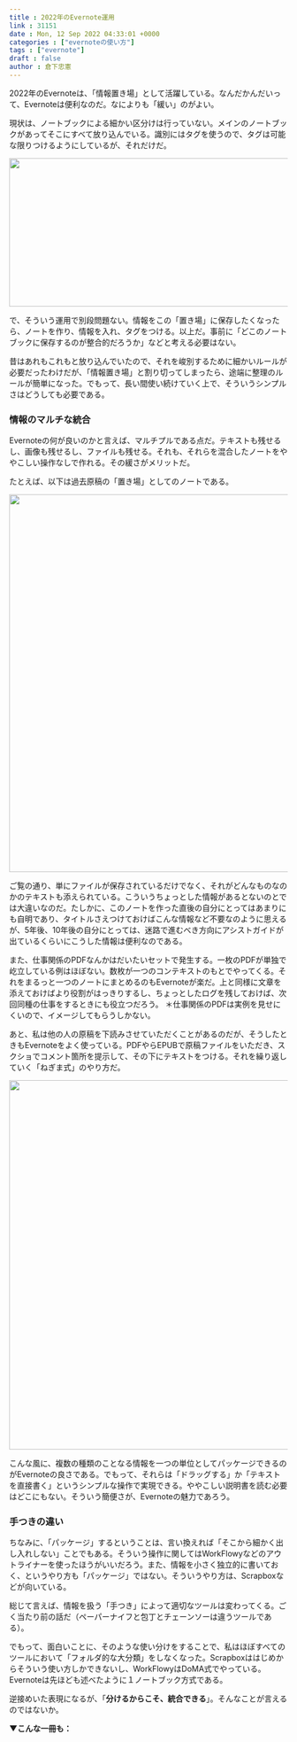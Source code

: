 ```yaml
---
title : 2022年のEvernote運用
link : 31151
date : Mon, 12 Sep 2022 04:33:01 +0000
categories : ["evernoteの使い方"]
tags : ["evernote"]
draft : false
author : 倉下忠憲
---
```


2022年のEvernoteは、「情報置き場」として活躍している。なんだかんだいって、Evernoteは便利なのだ。なによりも「緩い」のがよい。

現状は、ノートブックによる細かい区分けは行っていない。メインのノートブックがあってそこにすべて放り込んでいる。識別にはタグを使うので、タグは可能な限りつけるようにしているが、それだけだ。

<a href="https://rashita.net/blog/?attachment_id=31154" rel="attachment wp-att-31154"><img src="https://rashita.net/blog/wp-content/uploads/2022/09/6a72ae525a67575566803d7bfbf59020-700x293.png" alt="" width="640" height="268" class="alignnone size-large wp-image-31154" /></a>

で、そういう運用で別段問題ない。情報をこの「置き場」に保存したくなったら、ノートを作り、情報を入れ、タグをつける。以上だ。事前に「どこのノートブックに保存するのが整合的だろうか」などと考える必要はない。

昔はあれもこれもと放り込んでいたので、それを峻別するために細かいルールが必要だったわけだが、「情報置き場」と割り切ってしまったら、途端に整理のルールが簡単になった。でもって、長い間使い続けていく上で、そういうシンプルさはどうしても必要である。

<h3>情報のマルチな統合</h3>

Evernoteの何が良いのかと言えば、マルチプルである点だ。テキストも残せるし、画像も残せるし、ファイルも残せる。それも、それらを混合したノートをややこしい操作なしで作れる。その緩さがメリットだ。

たとえば、以下は過去原稿の「置き場」としてのノートである。

<a href="https://rashita.net/blog/?attachment_id=31152" rel="attachment wp-att-31152"><img src="https://rashita.net/blog/wp-content/uploads/2022/09/389f50104bc077ed78ea9096d4d5bf96-700x746.png" alt="" width="640" height="682" class="alignnone size-large wp-image-31152" /></a>

ご覧の通り、単にファイルが保存されているだけでなく、それがどんなものなのかのテキストも添えられている。こういうちょっとした情報があるとないのとでは大違いなのだ。たしかに、このノートを作った直後の自分にとってはあまりにも自明であり、タイトルさえつけておけばこんな情報など不要なのように思えるが、5年後、10年後の自分にとっては、迷路で進むべき方向にアシストガイドが出ているくらいにこうした情報は便利なのである。

また、仕事関係のPDFなんかはだいたいセットで発生する。一枚のPDFが単独で屹立している例はほぼない。数枚が一つのコンテキストのもとでやってくる。それをまるっと一つのノートにまとめるのもEvernoteが楽だ。上と同様に文章を添えておけばより役割がはっきりするし、ちょっとしたログを残しておけば、次回同種の仕事をするときにも役立つだろう。
＊仕事関係のPDFは実例を見せにくいので、イメージしてもらうしかない。

あと、私は他の人の原稿を下読みさせていただくことがあるのだが、そうしたときもEvernoteをよく使っている。PDFやらEPUBで原稿ファイルをいただき、スクショでコメント箇所を提示して、その下にテキストをつける。それを繰り返していく「ねぎま式」のやり方だ。

<a href="https://rashita.net/blog/?attachment_id=31156" rel="attachment wp-att-31156"><img src="https://rashita.net/blog/wp-content/uploads/2022/09/6a2dc97d0a815d7cb47c7498fad6461c-700x729.png" alt="" width="640" height="667" class="alignnone size-large wp-image-31156" /></a>

こんな風に、複数の種類のことなる情報を一つの単位としてパッケージできるのがEvernoteの良さである。でもって、それらは「ドラッグする」か「テキストを直接書く」というシンプルな操作で実現できる。ややこしい説明書を読む必要はどこにもない。そういう簡便さが、Evernoteの魅力であろう。

<h3>手つきの違い</h3>

ちなみに、「パッケージ」するということは、言い換えれば「そこから細かく出し入れしない」ことでもある。そういう操作に関してはWorkFlowyなどのアウトライナーを使ったほうがいいだろう。また、情報を小さく独立的に書いておく、というやり方も「パッケージ」ではない。そういうやり方は、Scrapboxなどが向いている。

総じて言えば、情報を扱う「手つき」によって適切なツールは変わってくる。ごく当たり前の話だ（ペーパーナイフと包丁とチェーンソーは違うツールである）。

でもって、面白いことに、そのような使い分けをすることで、私はほぼすべてのツールにおいて「フォルダ的な大分類」をしなくなった。Scrapboxははじめからそういう使い方しかできないし、WorkFlowyはDoMA式でやっている。Evernoteは先ほども述べたように１ノートブック方式である。

逆接めいた表現になるが、「<strong>分けるからこそ、統合できる</strong>」。そんなことが言えるのではないか。

<strong>▼こんな一冊も：</strong>

<p style="text-align: center;"><a href="http://www.amazon.co.jp/exec/obidos/ASIN/B07GJFBWWZ/rashita1000-22/ref=nosim/" target="_blank" rel="noopener" name="amazletlink"><img class="aligncenter" style="border: none;" src="https://m.media-amazon.com/images/I/51yMZ+QU40L._SY346_.jpg" alt="" /></a></p>

<p style="text-align: center;"><a href="http://www.amazon.co.jp/exec/obidos/ASIN/B08JYB2QCN/rashita1000-22/ref=nosim/" target="_blank" rel="noopener" name="amazletlink"><img class="aligncenter" style="border: none;" src="https://m.media-amazon.com/images/I/51eiUHKmLkL._SY346_._SY346_.jpg" alt="" /></a></p>
